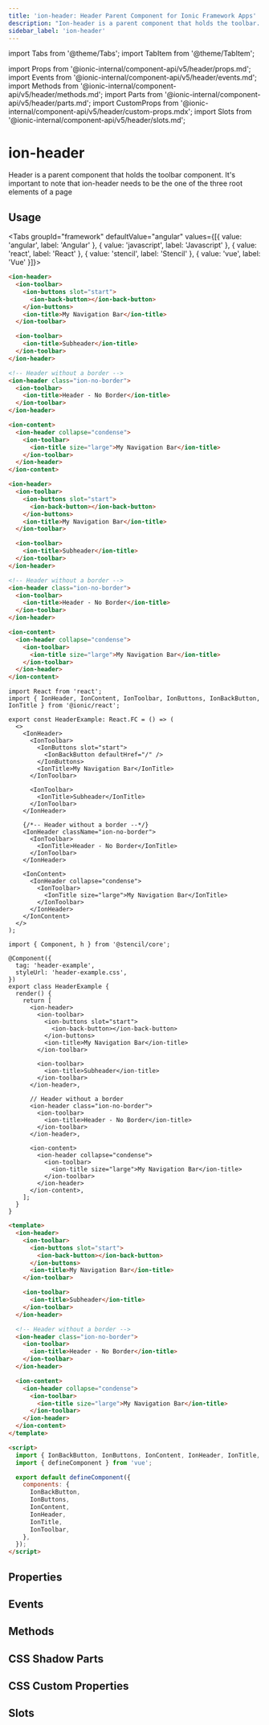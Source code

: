 ```yaml
---
title: 'ion-header: Header Parent Component for Ionic Framework Apps'
description: "Ion-header is a parent component that holds the toolbar. It's important to note that ion-header needs to be the one of the three root elements of a page."
sidebar_label: 'ion-header'
---
```


import Tabs from '@theme/Tabs';
import TabItem from '@theme/TabItem';

import Props from '@ionic-internal/component-api/v5/header/props.md';
import Events from '@ionic-internal/component-api/v5/header/events.md';
import Methods from '@ionic-internal/component-api/v5/header/methods.md';
import Parts from '@ionic-internal/component-api/v5/header/parts.md';
import CustomProps from '@ionic-internal/component-api/v5/header/custom-props.mdx';
import Slots from '@ionic-internal/component-api/v5/header/slots.md';

# ion-header

Header is a parent component that holds the toolbar component.
It's important to note that ion-header needs to be the one of the three root elements of a page

## Usage

<Tabs groupId="framework" defaultValue="angular" values={[{ value: 'angular', label: 'Angular' }, { value: 'javascript', label: 'Javascript' }, { value: 'react', label: 'React' }, { value: 'stencil', label: 'Stencil' }, { value: 'vue', label: 'Vue' }]}>

<TabItem value="angular">

```html
<ion-header>
  <ion-toolbar>
    <ion-buttons slot="start">
      <ion-back-button></ion-back-button>
    </ion-buttons>
    <ion-title>My Navigation Bar</ion-title>
  </ion-toolbar>

  <ion-toolbar>
    <ion-title>Subheader</ion-title>
  </ion-toolbar>
</ion-header>

<!-- Header without a border -->
<ion-header class="ion-no-border">
  <ion-toolbar>
    <ion-title>Header - No Border</ion-title>
  </ion-toolbar>
</ion-header>

<ion-content>
  <ion-header collapse="condense">
    <ion-toolbar>
      <ion-title size="large">My Navigation Bar</ion-title>
    </ion-toolbar>
  </ion-header>
</ion-content>
```

</TabItem>

<TabItem value="javascript">

```html
<ion-header>
  <ion-toolbar>
    <ion-buttons slot="start">
      <ion-back-button></ion-back-button>
    </ion-buttons>
    <ion-title>My Navigation Bar</ion-title>
  </ion-toolbar>

  <ion-toolbar>
    <ion-title>Subheader</ion-title>
  </ion-toolbar>
</ion-header>

<!-- Header without a border -->
<ion-header class="ion-no-border">
  <ion-toolbar>
    <ion-title>Header - No Border</ion-title>
  </ion-toolbar>
</ion-header>

<ion-content>
  <ion-header collapse="condense">
    <ion-toolbar>
      <ion-title size="large">My Navigation Bar</ion-title>
    </ion-toolbar>
  </ion-header>
</ion-content>
```

</TabItem>

<TabItem value="react">

```tsx
import React from 'react';
import { IonHeader, IonContent, IonToolbar, IonButtons, IonBackButton, IonTitle } from '@ionic/react';

export const HeaderExample: React.FC = () => (
  <>
    <IonHeader>
      <IonToolbar>
        <IonButtons slot="start">
          <IonBackButton defaultHref="/" />
        </IonButtons>
        <IonTitle>My Navigation Bar</IonTitle>
      </IonToolbar>

      <IonToolbar>
        <IonTitle>Subheader</IonTitle>
      </IonToolbar>
    </IonHeader>

    {/*-- Header without a border --*/}
    <IonHeader className="ion-no-border">
      <IonToolbar>
        <IonTitle>Header - No Border</IonTitle>
      </IonToolbar>
    </IonHeader>

    <IonContent>
      <IonHeader collapse="condense">
        <IonToolbar>
          <IonTitle size="large">My Navigation Bar</IonTitle>
        </IonToolbar>
      </IonHeader>
    </IonContent>
  </>
);
```

</TabItem>

<TabItem value="stencil">

```tsx
import { Component, h } from '@stencil/core';

@Component({
  tag: 'header-example',
  styleUrl: 'header-example.css',
})
export class HeaderExample {
  render() {
    return [
      <ion-header>
        <ion-toolbar>
          <ion-buttons slot="start">
            <ion-back-button></ion-back-button>
          </ion-buttons>
          <ion-title>My Navigation Bar</ion-title>
        </ion-toolbar>

        <ion-toolbar>
          <ion-title>Subheader</ion-title>
        </ion-toolbar>
      </ion-header>,

      // Header without a border
      <ion-header class="ion-no-border">
        <ion-toolbar>
          <ion-title>Header - No Border</ion-title>
        </ion-toolbar>
      </ion-header>,

      <ion-content>
        <ion-header collapse="condense">
          <ion-toolbar>
            <ion-title size="large">My Navigation Bar</ion-title>
          </ion-toolbar>
        </ion-header>
      </ion-content>,
    ];
  }
}
```

</TabItem>

<TabItem value="vue">

```html
<template>
  <ion-header>
    <ion-toolbar>
      <ion-buttons slot="start">
        <ion-back-button></ion-back-button>
      </ion-buttons>
      <ion-title>My Navigation Bar</ion-title>
    </ion-toolbar>

    <ion-toolbar>
      <ion-title>Subheader</ion-title>
    </ion-toolbar>
  </ion-header>

  <!-- Header without a border -->
  <ion-header class="ion-no-border">
    <ion-toolbar>
      <ion-title>Header - No Border</ion-title>
    </ion-toolbar>
  </ion-header>

  <ion-content>
    <ion-header collapse="condense">
      <ion-toolbar>
        <ion-title size="large">My Navigation Bar</ion-title>
      </ion-toolbar>
    </ion-header>
  </ion-content>
</template>

<script>
  import { IonBackButton, IonButtons, IonContent, IonHeader, IonTitle, IonToolbar } from '@ionic/vue';
  import { defineComponent } from 'vue';

  export default defineComponent({
    components: {
      IonBackButton,
      IonButtons,
      IonContent,
      IonHeader,
      IonTitle,
      IonToolbar,
    },
  });
</script>
```

</TabItem>

</Tabs>

## Properties

<Props />

## Events

<Events />

## Methods

<Methods />

## CSS Shadow Parts

<Parts />

## CSS Custom Properties

<CustomProps />

## Slots

<Slots />
